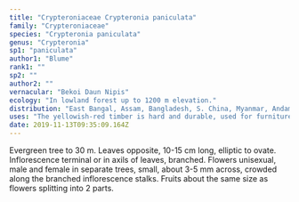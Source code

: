 ```yaml
---
title: "Crypteroniaceae Crypteronia paniculata"
family: "Crypteroniaceae"
species: "Crypteronia paniculata"
genus: "Crypteronia"
sp1: "paniculata"
author1: "Blume"
rank1: ""
sp2: ""
author2: ""
vernacular: "Bekoi Daun Nipis"
ecology: "In lowland forest up to 1200 m elevation."
distribution: "East Bangal, Assam, Bangladesh, S. China, Myanmar, Andaman Islands, Laos, Cambodia, Vietnam, Thailand, Sumatra, Java, Borneo and the Philippines."
uses: "The yellowish-red timber is hard and durable, used for furniture, cart wheels and casing."
date: 2019-11-13T09:35:09.164Z
---
```

Evergreen tree to 30 m. Leaves opposite, 10-15 cm long, elliptic to ovate. Inflorescence terminal or in axils of leaves, branched. Flowers unisexual, male and female in separate trees, small, about 3-5 mm across, crowded along the branched inflorescence stalks. Fruits about the same size as flowers splitting into 2 parts.